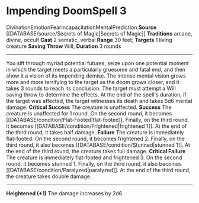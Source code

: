 ﻿---
actions: '[two-actions]'
component:
- Somatic
- Verbal
duration: 3 rounds
heighten: '+1'
heighten_level: 3, 4, 5, 6, 7, 8, 9, 10
id: '929'
level: '3'
name: Impending Doom
range: 30 feet
rarity: Common
saving_throw: Will
school: Divination
source: '[[DATABASE/source/Secrets of Magic|Secrets of Magic]]'
target: 1 living creature
tradition:
- Arcane
- Divine
- Occult
trait:
- '[[DATABASE/trait/Divination|Divination]]'
- '[[DATABASE/trait/Emotion|Emotion]]'
- '[[DATABASE/trait/Fear|Fear]]'
- '[[DATABASE/trait/Incapacitation|Incapacitation]]'
- '[[DATABASE/trait/Mental|Mental]]'
- '[[DATABASE/trait/Prediction|Prediction]]'
type: Spell

---
# Impending Doom<span class="item-type">Spell 3</span>

<span class="item-trait">Divination</span><span class="item-trait">Emotion</span><span class="item-trait">Fear</span><span class="item-trait">Incapacitation</span><span class="item-trait">Mental</span><span class="item-trait">Prediction</span>
**Source** [[DATABASE/source/Secrets of Magic|Secrets of Magic]] 
**Traditions** arcane, divine, occult
**Cast** <span class="action-icon">2</span> somatic, verbal
**Range** 30 feet; **Targets** 1 living creature
**Saving Throw** Will; **Duration** 3 rounds

---
You sift through myriad potential futures, seize upon one potential moment in which the target meets a particularly gruesome and fatal end, and then show it a vision of its impending demise. The intense mental vision grows more and more terrifying to the target as the doom grows closer, and it takes 3 rounds to reach its conclusion. The target must attempt a Will saving throw to determine the effects. At the end of the spell's duration, if the target was affected, the target witnesses its death and takes 6d6 mental damage.
**Critical Success** The creature is unaffected.
**Success** The creature is unaffected for 1 round. On the second round, it becomes [[DATABASE/condition/Flat-Footed|flat-footed]]. Finally, on the third round, it becomes [[DATABASE/condition/Frightened|frightened 1]]. At the end of the third round, it takes half damage.
**Failure** The creature is immediately flat-footed. On the second round, it becomes frightened 2. Finally, on the third round, it also becomes [[DATABASE/condition/Stunned|stunned 1]]. At the end of the third round, the creature takes full damage.
**Critical Failure** The creature is immediately flat-footed and frightened 3. On the second round, it becomes stunned 1. Finally, on the third round, it also becomes [[DATABASE/condition/Paralyzed|paralyzed]]. At the end of the third round, the creature takes double damage.

---
**Heightened (+1)** The damage increases by 2d6.